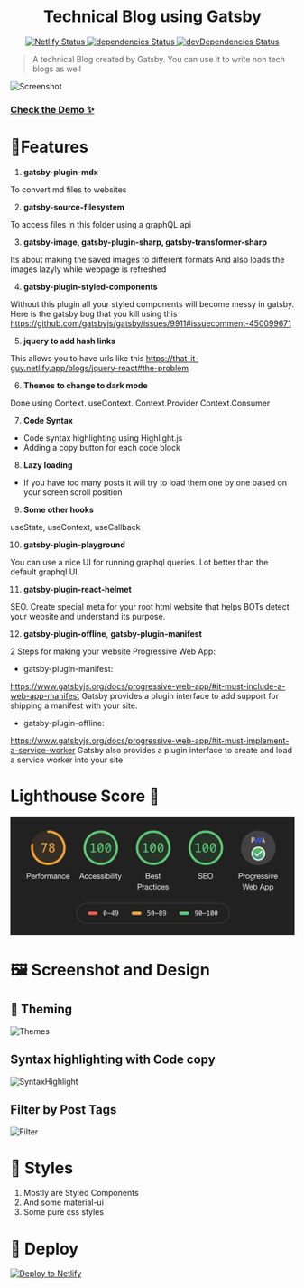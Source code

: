 <h1 align="center">
  Technical Blog using Gatsby
</h1>

<p align="center">
  <a href="https://app.netlify.com/sites/that-it-guy/deploys">
    <img alt="Netlify Status" src="https://api.netlify.com/api/v1/badges/e15f1837-6f79-42fe-98f4-59016ed63297/deploy-status">
  </a>
  <a href="https://david-dm.org/ayonious/that-it-guy-tech-blog">
    <img alt="dependencies Status" src="https://david-dm.org/ayonious/that-it-guy-tech-blog/status.svg">
  </a>
  <a href="https://david-dm.org/ayonious/that-it-guy-tech-blog?type=dev">
    <img alt="devDependencies Status" src="https://david-dm.org/ayonious/that-it-guy-tech-blog/dev-status.svg">
  </a>
</p>

> A technical Blog created by Gatsby. You can use it to write non tech blogs as well

![Screenshot](https://cdn.jsdelivr.net/gh/ayonious/that-it-guy-tech-blog@master/DocumentationAssets/front.page.3.png)

### [Check the Demo ✨](https://that-it-guy.netlify.com/)

# 🎁Features

1.  **gatsby-plugin-mdx**

To convert md files to websites

2. **gatsby-source-filesystem**

To access files in this folder using a graphQL api

3. **gatsby-image, gatsby-plugin-sharp, gatsby-transformer-sharp**

Its about making the saved images to different formats
And also loads the images lazyly while webpage is refreshed

4. **gatsby-plugin-styled-components**

Without this plugin all your styled components will become messy in gatsby.
Here is the gatsby bug that you kill using this
https://github.com/gatsbyjs/gatsby/issues/9911#issuecomment-450099671

5. **jquery to add hash links**

This allows you to have urls like this
https://that-it-guy.netlify.app/blogs/jquery-react#the-problem

6. **Themes to change to dark mode**

Done using Context. useContext. Context.Provider Context.Consumer

7. **Code Syntax**

- Code syntax highlighting using Highlight.js
- Adding a copy button for each code block

8. **Lazy loading**

- If you have too many posts it will try to load them one by one based on your screen scroll position

9. **Some other hooks**

useState, useContext, useCallback

10. **gatsby-plugin-playground**

You can use a nice UI for running graphql queries. Lot better than the default graphql UI.

11. **gatsby-plugin-react-helmet**

SEO. Create special meta for your root html website that helps BOTs detect your website and understand its purpose.

12. **gatsby-plugin-offline**, **gatsby-plugin-manifest**

2 Steps for making your website Progressive Web App:

- gatsby-plugin-manifest:

https://www.gatsbyjs.org/docs/progressive-web-app/#it-must-include-a-web-app-manifest
Gatsby provides a plugin interface to add support for shipping a manifest with your site.

- gatsby-plugin-offline:

https://www.gatsbyjs.org/docs/progressive-web-app/#it-must-implement-a-service-worker
Gatsby also provides a plugin interface to create and load a service worker into your site

# Lighthouse Score 💯

![Lighthouse Score](DocumentationAssets/lighthouse.png)

# 🖼 Screenshot and Design

## 🎨 Theming

![Themes](https://cdn.jsdelivr.net/gh/ayonious/that-it-guy-tech-blog@master/DocumentationAssets/themes.png)

## Syntax highlighting with Code copy

![SyntaxHighlight](https://cdn.jsdelivr.net/gh/ayonious/that-it-guy-tech-blog@master/DocumentationAssets/syntax.highlighting.png)

## Filter by Post Tags

![Filter](https://cdn.jsdelivr.net/gh/ayonious/that-it-guy-tech-blog@master/DocumentationAssets/filter.png)

# 💄 Styles

1. Mostly are Styled Components
2. And some material-ui
3. Some pure css styles

# 🚀 Deploy

[![Deploy to Netlify](https://www.netlify.com/img/deploy/button.svg)](https://app.netlify.com/start/deploy?repository=https://github.com/ayonious/that-it-guy-tech-blog)
